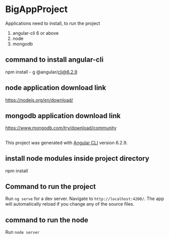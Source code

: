 # BigAppProject

Applications need to install, to run the project

1. angular-cli 6 or above
2. node
3. mongodb

## command to install angular-cli

npm install - g @angular/cli@6.2.9


## node application download link 

https://nodejs.org/en/download/


## mongodb application download link 

https://www.mongodb.com/try/download/community

##

This project was generated with [Angular CLI](https://github.com/angular/angular-cli) version 6.2.9.

## install node modules inside project directory

npm install

## Command to run the project

Run `ng serve` for a dev server. Navigate to `http://localhost:4200/`. The app will automatically reload if you change any of the source files.

##  command to run the node

Run `node server` 
